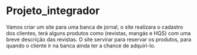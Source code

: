 # Projeto_integrador

Vamos criar um site para uma banca de jornal, o site realizara o cadastro dos clientes, terá alguns produtos como (revistas, mangás e HQS) com uma breve descrição das revistas. O site servirar para reservar os produtos, para quando o cliente ir na banca ainda ter a chance de adquiri-lo.
